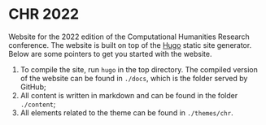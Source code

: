 # CHR 2022

Website for the 2022 edition of the Computational Humanities Research conference. The
website is built on top of the [Hugo](https://gohugo.io/) static site generator. Below are
some pointers to get you started with the website. 

1. To compile the site, run `hugo` in the top directory. The compiled version of the
   website can be found in `./docs`, which is the folder served by GitHub;
2. All content is written in markdown and can be found in the folder `./content`;
3. All elements related to the theme can be found in `./themes/chr`.

